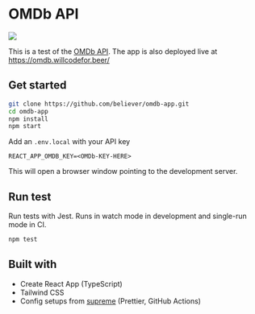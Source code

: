 # OMDb API

[![](https://github.com/believer/omdb-app/workflows/Release/badge.svg)](https://github.com/believer/omdb-app/actions?workflow=Release)

This is a test of the [OMDb API](http://www.omdbapi.com/). The app is also deployed live at https://omdb.willcodefor.beer/

## Get started

```sh
git clone https://github.com/believer/omdb-app.git
cd omdb-app
npm install
npm start
```

Add an `.env.local` with your API key

```
REACT_APP_OMDB_KEY=<OMDb-KEY-HERE>
```

This will open a browser window pointing to the development server.

## Run test

Run tests with Jest. Runs in watch mode in development and single-run mode in CI.

```sh
npm test
```

## Built with

- Create React App (TypeScript)
- Tailwind CSS
- Config setups from [supreme](https://github.com/Iteam1337/supreme) (Prettier, GitHub Actions)
